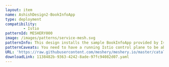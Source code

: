 ```yaml
---
layout: item
name: AshishDesign2-BookInfoApp
type: deployment
compatibility: 
        - Istio
patternId: MESHERY000
image: /images/patterns/service-mesh.svg
patternInfo: This design installs the sample BookInfoApp provided by Istio along with a VirtualService and Gateway.
patternCaveats: You need to have a running Istio control plane to be able to deploy VirtualService and Gateway which are part of the design
URL: 'https://raw.githubusercontent.com/meshery/meshery.io/master/catalog/1138482b-9363-4242-8ade-97fc94082d07.yaml'
downloadLink: 1138482b-9363-4242-8ade-97fc94082d07.yaml
---
```

